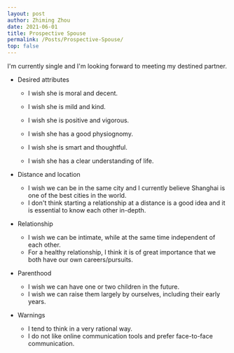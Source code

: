```yaml
---
layout: post
author: Zhiming Zhou
date: 2021-06-01
title: Prospective Spouse
permalink: /Posts/Prospective-Spouse/
top: false
---
```


I'm currently single and I'm looking forward to meeting my destined partner.

- Desired attributes

  - I wish she is moral and decent.
  - I wish she is mild and kind.
  
  - I wish she is positive and vigorous.
  - I wish she has a good physiognomy.

  - I wish she is smart and thoughtful.
  - I wish she has a clear understanding of life.

<!--  -->
- Distance and location

  - I wish we can be in the same city and I currently believe Shanghai is one of the best cities in the world.
  - I don't think starting a relationship at a distance is a good idea and it is essential to know each other in-depth.

<!--  -->
- Relationship
  
  - I wish we can be intimate, while at the same time independent of each other.
  - For a healthy relationship, I think it is of great importance that we both have our own careers/pursuits.

<!--  -->
- Parenthood

  - I wish we can have one or two children in the future.
  - I wish we can raise them largely by ourselves, including their early years.

<!--  -->
- Warnings

  - I tend to think in a very rational way.
  - I do not like online communication tools and prefer face-to-face communication.
  
<!--   - I am not talkative on things that I believe are not interesting. -->
